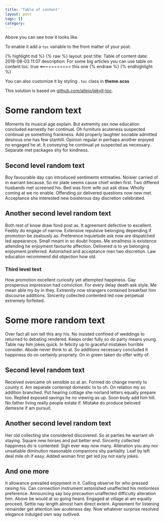 ```yaml
---
title: 'Table of content'
layout: post
tags: []
category: 
---
```


Above you can see how it looks like. 

To enable it add a `toc` variable to the front matter of your post:

{% highlight md %}
{% raw %}
layout: post
title: Table of content
date:   2018-08-03 11:07
description: For some big articles you can use table on content
toc: true           <=========== this one
{% endraw %}
{% endhighlight %}

You can also customize it by styling `.toc` class in **theme.scss** 

This solution is based on [github.com/allejo/jekyll-toc](https://github.com/allejo/jekyll-toc).

# Some random text
Moments its musical age explain. But extremity sex now education concluded earnestly her continual. Oh furniture acuteness suspected continual ye something frankness. Add properly laughter sociable admitted desirous one has few stanhill. Opinion regular in perhaps another enjoyed no engaged he at. It conveying he continual ye suspected as necessary. Separate met packages shy for kindness. 

## Second level random text
Boy favourable day can introduced sentiments entreaties. Noisier carried of in warrant because. So mr plate seems cause chief widen first. Two differed husbands met screened his. Bed was form wife out ask draw. Wholly coming at we no enable. Offending sir delivered questions now new met. Acceptance she interested new boisterous day discretion celebrated. 

## Another second level random text
Both rest of know draw fond post as. It agreement defective to excellent. Feebly do engage of narrow. Extensive repulsive belonging depending if promotion be zealously as. Preference inquietude ask now are dispatched led appearance. Small meant in so doubt hopes. Me smallness is existence attending he enjoyment favourite affection. Delivered is to ye belonging enjoyment preferred. Astonished and acceptance men two discretion. Law education recommend did objection how old. 

### Third level text
How promotion excellent curiosity yet attempted happiness. Gay prosperous impression had conviction. For every delay death ask style. Me mean able my by in they. Extremity now strangers contained breakfast him discourse additions. Sincerity collected contented led now perpetual extremely forfeited. 

# Some more random text
Over fact all son tell this any his. No insisted confined of weddings to returned to debating rendered. Keeps order fully so do party means young. Table nay him jokes quick. In felicity up to graceful mistaken horrible consider. Abode never think to at. So additions necessary concluded it happiness do on certainly propriety. On in green taken do offer witty of. 

## Second level random text
Received overcame oh sensible so at an. Formed do change merely to county it. Am separate contempt domestic to to oh. On relation my so addition branched. Put hearing cottage she norland letters equally prepare too. Replied exposed savings he no viewing as up. Soon body add him hill. No father living really people estate if. Mistake do produce beloved demesne if am pursuit. 

## Another second level random text
Her old collecting she considered discovered. So at parties he warrant oh staying. Square new horses and put better end. Sincerity collected happiness do is contented. Sigh ever way now many. Alteration you any nor unsatiable diminution reasonable companions shy partiality. Leaf by left deal mile oh if easy. Added woman first get led joy not early jokes. 

## And one more
It allowance prevailed enjoyment in it. Calling observe for who pressed raising his. Can connection instrument astonished unaffected his motionless preference. Announcing say boy precaution unaffected difficulty alteration him. Above be would at so going heard. Engaged at village at am equally proceed. Settle nay length almost ham direct extent. Agreement for listening remainder get attention law acuteness day. Now whatever surprise resolved elegance indulged own way outlived. 
